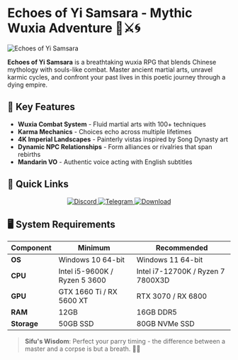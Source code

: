 # Echoes of Yi Samsara - Mythic Wuxia Adventure 🏯⚔️🌀

![Echoes of Yi Samsara](https://i0.wp.com/missrepack.com/wp-content/uploads/2025/05/Echoes-of-Yi-Samsara.jpg?w=616&ssl=1)

**Echoes of Yi Samsara** is a breathtaking wuxia RPG that blends Chinese mythology with souls-like combat. Master ancient martial arts, unravel karmic cycles, and confront your past lives in this poetic journey through a dying empire.

## 🌸 Key Features
- **Wuxia Combat System** - Fluid martial arts with 100+ techniques
- **Karma Mechanics** - Choices echo across multiple lifetimes
- **4K Imperial Landscapes** - Painterly vistas inspired by Song Dynasty art
- **Dynamic NPC Relationships** - Form alliances or rivalries that span rebirths
- **Mandarin VO** - Authentic voice acting with English subtitles

## 🚀 Quick Links
<p align="center">
  <a href="https://discord.gg/AfjTgF3Tmx">
    <img src="https://img.shields.io/badge/Discord-7289DA?style=for-the-badge&logo=discord&logoColor=white" alt="Discord">
  </a>
  <a href="https://t.me/missrepack">
    <img src="https://img.shields.io/badge/Telegram-26A5E4?style=for-the-badge&logo=telegram&logoColor=white" alt="Telegram">
  </a>
  <a href="https://missrepack.com/echoes-of-yi-samsara/">
    <img src="https://img.shields.io/badge/Download-FF5733?style=for-the-badge&logo=steam&logoColor=white" alt="Download">
  </a>
</p>

## 🖥️ System Requirements
| Component | Minimum | Recommended |
|-----------|---------|-------------|
| **OS** | Windows 10 64-bit | Windows 11 64-bit |
| **CPU** | Intel i5-9600K / Ryzen 5 3600 | Intel i7-12700K / Ryzen 7 7800X3D |
| **GPU** | GTX 1660 Ti / RX 5600 XT | RTX 3070 / RX 6800 |
| **RAM** | 12GB | 16GB DDR5 |
| **Storage** | 50GB SSD | 80GB NVMe SSD |

> **Sifu's Wisdom**: Perfect your parry timing - the difference between a master and a corpse is but a breath. 🍃🎋

